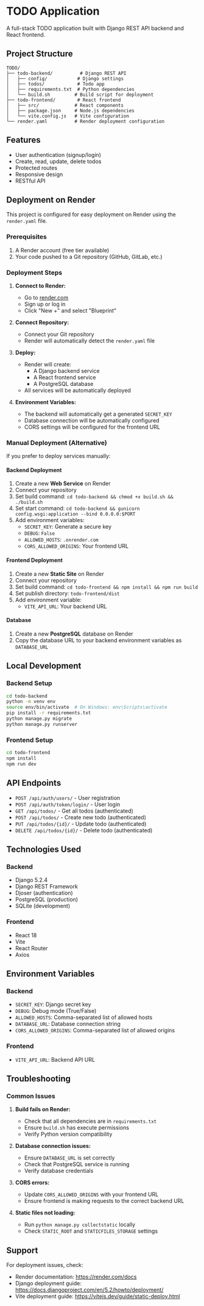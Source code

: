 # TODO Application

A full-stack TODO application built with Django REST API backend and React frontend.

## Project Structure

```
TODO/
├── todo-backend/          # Django REST API
│   ├── config/           # Django settings
│   ├── todos/            # Todo app
│   ├── requirements.txt  # Python dependencies
│   └── build.sh         # Build script for deployment
├── todo-frontend/        # React frontend
│   ├── src/             # React components
│   ├── package.json     # Node.js dependencies
│   └── vite.config.js   # Vite configuration
└── render.yaml          # Render deployment configuration
```

## Features

- User authentication (signup/login)
- Create, read, update, delete todos
- Protected routes
- Responsive design
- RESTful API

## Deployment on Render

This project is configured for easy deployment on Render using the `render.yaml` file.

### Prerequisites

1. A Render account (free tier available)
2. Your code pushed to a Git repository (GitHub, GitLab, etc.)

### Deployment Steps

1. **Connect to Render:**
   - Go to [render.com](https://render.com)
   - Sign up or log in
   - Click "New +" and select "Blueprint"

2. **Connect Repository:**
   - Connect your Git repository
   - Render will automatically detect the `render.yaml` file

3. **Deploy:**
   - Render will create:
     - A Django backend service
     - A React frontend service
     - A PostgreSQL database
   - All services will be automatically deployed

4. **Environment Variables:**
   - The backend will automatically get a generated `SECRET_KEY`
   - Database connection will be automatically configured
   - CORS settings will be configured for the frontend URL

### Manual Deployment (Alternative)

If you prefer to deploy services manually:

#### Backend Deployment

1. Create a new **Web Service** on Render
2. Connect your repository
3. Set build command: `cd todo-backend && chmod +x build.sh && ./build.sh`
4. Set start command: `cd todo-backend && gunicorn config.wsgi:application --bind 0.0.0.0:$PORT`
5. Add environment variables:
   - `SECRET_KEY`: Generate a secure key
   - `DEBUG`: `False`
   - `ALLOWED_HOSTS`: `.onrender.com`
   - `CORS_ALLOWED_ORIGINS`: Your frontend URL

#### Frontend Deployment

1. Create a new **Static Site** on Render
2. Connect your repository
3. Set build command: `cd todo-frontend && npm install && npm run build`
4. Set publish directory: `todo-frontend/dist`
5. Add environment variable:
   - `VITE_API_URL`: Your backend URL

#### Database

1. Create a new **PostgreSQL** database on Render
2. Copy the database URL to your backend environment variables as `DATABASE_URL`

## Local Development

### Backend Setup

```bash
cd todo-backend
python -m venv env
source env/bin/activate  # On Windows: env\Scripts\activate
pip install -r requirements.txt
python manage.py migrate
python manage.py runserver
```

### Frontend Setup

```bash
cd todo-frontend
npm install
npm run dev
```

## API Endpoints

- `POST /api/auth/users/` - User registration
- `POST /api/auth/token/login/` - User login
- `GET /api/todos/` - Get all todos (authenticated)
- `POST /api/todos/` - Create new todo (authenticated)
- `PUT /api/todos/{id}/` - Update todo (authenticated)
- `DELETE /api/todos/{id}/` - Delete todo (authenticated)

## Technologies Used

### Backend
- Django 5.2.4
- Django REST Framework
- Djoser (authentication)
- PostgreSQL (production)
- SQLite (development)

### Frontend
- React 18
- Vite
- React Router
- Axios

## Environment Variables

### Backend
- `SECRET_KEY`: Django secret key
- `DEBUG`: Debug mode (True/False)
- `ALLOWED_HOSTS`: Comma-separated list of allowed hosts
- `DATABASE_URL`: Database connection string
- `CORS_ALLOWED_ORIGINS`: Comma-separated list of allowed origins

### Frontend
- `VITE_API_URL`: Backend API URL

## Troubleshooting

### Common Issues

1. **Build fails on Render:**
   - Check that all dependencies are in `requirements.txt`
   - Ensure `build.sh` has execute permissions
   - Verify Python version compatibility

2. **Database connection issues:**
   - Ensure `DATABASE_URL` is set correctly
   - Check that PostgreSQL service is running
   - Verify database credentials

3. **CORS errors:**
   - Update `CORS_ALLOWED_ORIGINS` with your frontend URL
   - Ensure frontend is making requests to the correct backend URL

4. **Static files not loading:**
   - Run `python manage.py collectstatic` locally
   - Check `STATIC_ROOT` and `STATICFILES_STORAGE` settings

## Support

For deployment issues, check:
- Render documentation: https://render.com/docs
- Django deployment guide: https://docs.djangoproject.com/en/5.2/howto/deployment/
- Vite deployment guide: https://vitejs.dev/guide/static-deploy.html 